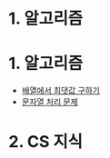 # 1. 알고리즘
# 1. 알고리즘
- [배열에서 최댓값 구하기](./Algorithm/my/FindMaxNum.java)
- [문자열 처리 문제](./Algorithm/ex01/문제파일명.java)
  
# 2. CS 지식
